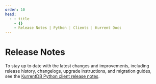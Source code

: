 ```yaml
---
order: 10
head:
  - - title
    - {}
    - Release Notes | Python | Clients | Kurrent Docs
---
```


# Release Notes

To stay up to date with the latest changes and improvements, including release history, changelogs, upgrade instructions, and migration guides, see the [KurrentDB Python client release notes](https://github.com/pyeventsourcing/kurrentdbclient/releases).
